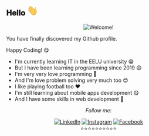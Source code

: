 

<h2> 𝐇𝐞𝐥𝐥𝐨  <img src="https://github.com/ABSphreak/ABSphreak/blob/master/gifs/Hi.gif" width="30px"></h2>

<div align="center" width="50">

<img src="https://i.imgur.com/dTYwdG1.gif" alt="Welcome!" width="300"/>

</div>

You have finally discovered my Github profile. <br>

Happy Coding! 😋


- I'm currently learning IT in the EELU university 😁
- But I have been learning programming since 2019 😄
- I'm very very love programming 🖤
- And I'm love problem solving very much too 😍
- I like playing football too ❤
- I'm still learning about mobile apps development 😋
- And I have some skills in web development 🤏

<div align="center">

<i>Follow me:</i><br>

<a href="https://www.linkedin.com/in/amr-moustafa-7a7801201" target="_blank"><img src="https://img.shields.io/badge/LinkedIn-%230077B5.svg?&style=flat-square&logo=linkedin&logoColor=white" alt="LinkedIn"></a>
<a href="https://www.instagram.com/amr_shapoon?r=nametag" target="_blank"><img src="https://img.shields.io/badge/Instagram-%23E4405F.svg?&style=flat-square&logo=instagram&logoColor=white" alt="Instagram"></a>
<a href="https://www.facebook.com/amrshapon2000" target="_blank"><img src="https://img.shields.io/badge/Facebook-%231877F2.svg?&style=flat-square&logo=facebook&logoColor=white" alt="Facebook"></a>
   <br>
⭐⭐⭐⭐⭐⭐⭐⭐⭐⭐
</div>


